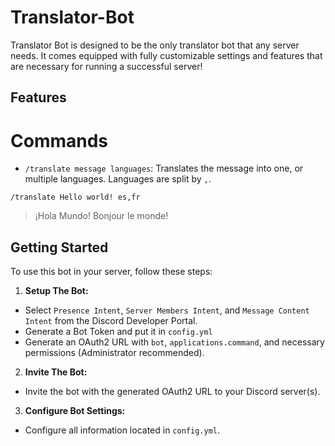# Translator-Bot

Translator Bot is designed to be the only translator bot that any server needs. It comes equipped with fully customizable settings and features that are necessary for running a successful server!

## Features

# Commands
- `/translate message languages`: Translates the message into one, or multiple languages. Languages are split by `,`.

`/translate Hello world! es,fr`
> ¡Hola Mundo!
> Bonjour le monde!

## Getting Started

To use this bot in your server, follow these steps:

1. **Setup The Bot:**
  - Select `Presence Intent`, `Server Members Intent`, and `Message Content Intent` from the Discord Developer Portal.
  - Generate a Bot Token and put it in `config.yml`
  - Generate an OAuth2 URL with `bot`, `applications.command`, and necessary permissions (Administrator recommended).

2. **Invite The Bot:**
  - Invite the bot with the generated OAuth2 URL to your Discord server(s).

3. **Configure Bot Settings:**
  - Configure all information located in `config.yml`.
